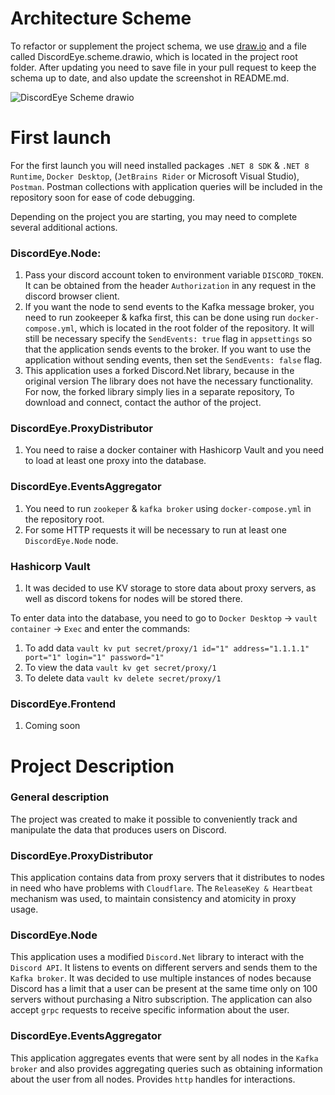 # Architecture Scheme
To refactor or supplement the project schema, we use
[draw.io](https://app.diagrams.net/) and a file called DiscordEye.scheme.drawio,
which is located in the project root folder. After updating you need to save
file in your pull request to keep the schema up to date, and also update the
screenshot in README.md.

![DiscordEye Scheme drawio](https://github.com/user-attachments/assets/a9cf698a-7f13-4ffc-b9eb-94e4391c4b12)


# First launch
For the first launch you will need installed packages 
`.NET 8 SDK` & `.NET 8 Runtime`, `Docker Desktop`, (`JetBrains Rider` or Microsoft Visual Studio),
`Postman`. Postman collections with application queries will be included in the repository soon
for ease of code debugging.

Depending on the project you are starting, you may need to complete several
additional actions.

### DiscordEye.Node:
1. Pass your discord account token to environment variable `DISCORD_TOKEN`. It can be obtained from the header 
`Authorization` in any request in the discord browser client.
2. If you want the node to send events to the Kafka message broker,
you need to run zookeeper & kafka first, this can be done using run
`docker-compose.yml`, which is located in the root folder of the repository. It will still be necessary 
specify the `SendEvents: true` flag in `appsettings` so that the application sends events to the broker.
If you want to use the application without sending events, then set the `SendEvents: false` flag.
3. This application uses a forked Discord.Net library, because in the original version
The library does not have the necessary functionality. For now, the forked library simply lies in a separate repository,
To download and connect, contact the author of the project.

### DiscordEye.ProxyDistributor
1. You need to raise a docker container with Hashicorp Vault and you need to load at least one proxy into the database.

### DiscordEye.EventsAggregator
1. You need to run `zookeper` & `kafka broker` using `docker-compose.yml` in the repository root.
2. For some HTTP requests it will be necessary to run at least one `DiscordEye.Node` node.

### Hashicorp Vault
1. It was decided to use KV storage to store data about proxy servers, as well as
discord tokens for nodes will be stored there.

To enter data into the database, you need to go to `Docker Desktop` -> `vault container` -> `Exec` and enter the commands:
1. To add data `vault kv put secret/proxy/1 id="1" address="1.1.1.1" port="1" login="1" password="1"`
2. To view the data `vault kv get secret/proxy/1`
3. To delete data `vault kv delete secret/proxy/1`

### DiscordEye.Frontend
1. Coming soon

# Project Description
### General description
The project was created to make it possible to conveniently track and manipulate the data that produces
users on Discord.

### DiscordEye.ProxyDistributor
This application contains data from proxy servers that it distributes
to nodes in need who have problems with `Cloudflare`. The `ReleaseKey & Heartbeat` mechanism was used,
to maintain consistency and atomicity in proxy usage.

### DiscordEye.Node
This application uses a modified `Discord.Net` library to interact with the `Discord API`.
It listens to events on different servers and sends them to the `Kafka broker`. It was decided to use
multiple instances of nodes because Discord has a limit that a user can be present at the same time
only on 100 servers without purchasing a Nitro subscription. The application can also accept `grpc` requests 
to receive specific information about the user.

### DiscordEye.EventsAggregator
This application aggregates events that were sent by all nodes in the `Kafka broker` and also provides
aggregating queries such as obtaining information about the user from all nodes. Provides `http` handles for
interactions.
